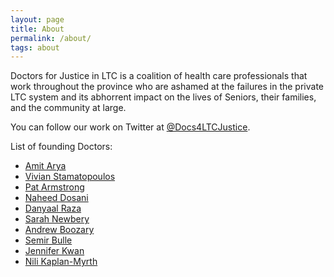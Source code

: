 ```yaml
---
layout: page
title: About
permalink: /about/
tags: about
---
```


Doctors for Justice in LTC is a coalition of health care professionals that work throughout the province who are ashamed at the failures in the private LTC system and its abhorrent impact on the lives of Seniors, their families, and the community at large.

You can follow our work on Twitter at [@Docs4LTCJustice](https://twitter.com/Docs4LTCJustice).

List of founding Doctors:

- [Amit Arya](https://twitter.com/AmitAryaMD)
- [Vivian Stamatopoulos](https://twitter.com/DrVivianS)
- [Pat Armstrong](https://en.wikipedia.org/wiki/Pat_Armstrong)
- [Naheed Dosani](https://twitter.com/NaheedD)
- [Danyaal Raza](https://twitter.com/DanyaalRaza)
- [Sarah Newbery](https://twitter.com/snewbery1)
- [Andrew Boozary](https://twitter.com/drandrewb)
- [Semir Bulle](https://twitter.com/SemirBulle)
- [Jennifer Kwan](https://twitter.com/jkwan_md)
- [Nili Kaplan-Myrth](https://twitter.com/nilikm)